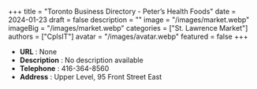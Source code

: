 +++
title = "Toronto Business Directory - Peter’s Health Foods"
date = 2024-01-23
draft = false
description = ""
image = "/images/market.webp"
imageBig = "/images/market.webp"
categories = ["St. Lawrence Market"]
authors = ["CplsIT"]
avatar = "/images/avatar.webp"
featured = false
+++


* **URL** :  None
* **Description** : No description available
* **Telephone** : 416-364-8560
* **Address** : Upper Level, 95 Front Street East